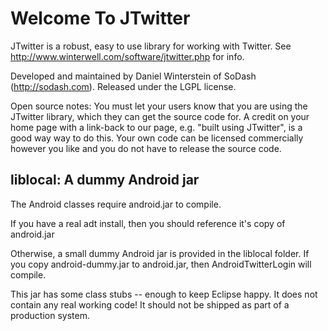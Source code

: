 
# Welcome To JTwitter

JTwitter is a robust, easy to use library for working with Twitter.
See http://www.winterwell.com/software/jtwitter.php for info.

Developed and maintained by Daniel Winterstein of SoDash (http://sodash.com).
Released under the LGPL license.

Open source notes: You must let your users know that you are using the JTwitter 
library, which they can get the source code for. A credit on your home page 
with a link-back to our page, e.g. "built using JTwitter", is a good way 
way to do this. Your own code can be licensed commercially however you like
and you do not have to release the source code.


## liblocal: A dummy Android jar

The Android classes require android.jar to compile.

If you have a real adt install, then you should reference it's copy of android.jar

Otherwise, a small dummy Android jar is provided in the liblocal folder.
If you copy android-dummy.jar to android.jar, then AndroidTwitterLogin will compile.

This jar has some class stubs -- enough to keep Eclipse happy.
It does not contain any real working code! It should not be shipped as part of a production system.
